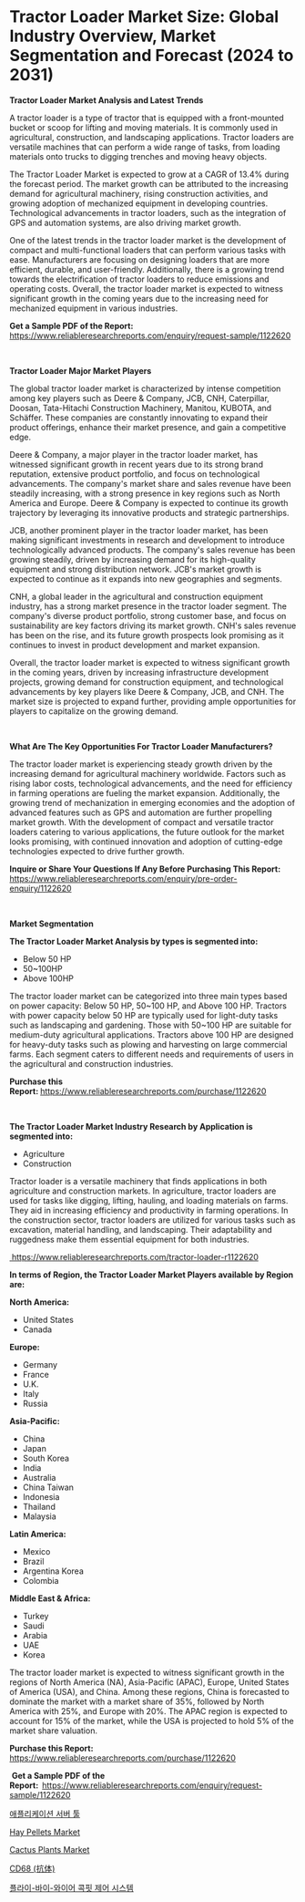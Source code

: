 <p><h1>Tractor Loader Market Size: Global Industry Overview, Market Segmentation and Forecast (2024 to 2031)</h1></p><p><strong>Tractor Loader Market Analysis and Latest Trends</strong></p>
<p><p>A tractor loader is a type of tractor that is equipped with a front-mounted bucket or scoop for lifting and moving materials. It is commonly used in agricultural, construction, and landscaping applications. Tractor loaders are versatile machines that can perform a wide range of tasks, from loading materials onto trucks to digging trenches and moving heavy objects.</p><p>The Tractor Loader Market is expected to grow at a CAGR of 13.4% during the forecast period. The market growth can be attributed to the increasing demand for agricultural machinery, rising construction activities, and growing adoption of mechanized equipment in developing countries. Technological advancements in tractor loaders, such as the integration of GPS and automation systems, are also driving market growth.</p><p>One of the latest trends in the tractor loader market is the development of compact and multi-functional loaders that can perform various tasks with ease. Manufacturers are focusing on designing loaders that are more efficient, durable, and user-friendly. Additionally, there is a growing trend towards the electrification of tractor loaders to reduce emissions and operating costs. Overall, the tractor loader market is expected to witness significant growth in the coming years due to the increasing need for mechanized equipment in various industries.</p></p>
<p><strong>Get a Sample PDF of the Report:&nbsp;</strong> <a href="https://www.reliableresearchreports.com/enquiry/request-sample/1122620">https://www.reliableresearchreports.com/enquiry/request-sample/1122620</a></p>
<p>&nbsp;</p>
<p><strong>Tractor Loader Major Market Players</strong></p>
<p><p>The global tractor loader market is characterized by intense competition among key players such as Deere & Company, JCB, CNH, Caterpillar, Doosan, Tata-Hitachi Construction Machinery, Manitou, KUBOTA, and Schäffer. These companies are constantly innovating to expand their product offerings, enhance their market presence, and gain a competitive edge. </p><p>Deere & Company, a major player in the tractor loader market, has witnessed significant growth in recent years due to its strong brand reputation, extensive product portfolio, and focus on technological advancements. The company's market share and sales revenue have been steadily increasing, with a strong presence in key regions such as North America and Europe. Deere & Company is expected to continue its growth trajectory by leveraging its innovative products and strategic partnerships.</p><p>JCB, another prominent player in the tractor loader market, has been making significant investments in research and development to introduce technologically advanced products. The company's sales revenue has been growing steadily, driven by increasing demand for its high-quality equipment and strong distribution network. JCB's market growth is expected to continue as it expands into new geographies and segments.</p><p>CNH, a global leader in the agricultural and construction equipment industry, has a strong market presence in the tractor loader segment. The company's diverse product portfolio, strong customer base, and focus on sustainability are key factors driving its market growth. CNH's sales revenue has been on the rise, and its future growth prospects look promising as it continues to invest in product development and market expansion.</p><p>Overall, the tractor loader market is expected to witness significant growth in the coming years, driven by increasing infrastructure development projects, growing demand for construction equipment, and technological advancements by key players like Deere & Company, JCB, and CNH. The market size is projected to expand further, providing ample opportunities for players to capitalize on the growing demand.</p></p>
<p>&nbsp;</p>
<p><strong>What Are The Key Opportunities For Tractor Loader Manufacturers?</strong></p>
<p><p>The tractor loader market is experiencing steady growth driven by the increasing demand for agricultural machinery worldwide. Factors such as rising labor costs, technological advancements, and the need for efficiency in farming operations are fueling the market expansion. Additionally, the growing trend of mechanization in emerging economies and the adoption of advanced features such as GPS and automation are further propelling market growth. With the development of compact and versatile tractor loaders catering to various applications, the future outlook for the market looks promising, with continued innovation and adoption of cutting-edge technologies expected to drive further growth.</p></p>
<p><strong>Inquire or Share Your Questions If Any Before Purchasing This Report:</strong> <a href="https://www.reliableresearchreports.com/enquiry/pre-order-enquiry/1122620">https://www.reliableresearchreports.com/enquiry/pre-order-enquiry/1122620</a></p>
<p>&nbsp;</p>
<p><strong>Market Segmentation</strong></p>
<p><strong>The Tractor Loader Market Analysis by types is segmented into:</strong></p>
<p><ul><li>Below 50 HP</li><li>50~100HP</li><li>Above 100HP</li></ul></p>
<p><p>The tractor loader market can be categorized into three main types based on power capacity: Below 50 HP, 50~100 HP, and Above 100 HP. Tractors with power capacity below 50 HP are typically used for light-duty tasks such as landscaping and gardening. Those with 50~100 HP are suitable for medium-duty agricultural applications. Tractors above 100 HP are designed for heavy-duty tasks such as plowing and harvesting on large commercial farms. Each segment caters to different needs and requirements of users in the agricultural and construction industries.</p></p>
<p><strong>Purchase this Report:&nbsp;</strong><a href="https://www.reliableresearchreports.com/purchase/1122620">https://www.reliableresearchreports.com/purchase/1122620</a></p>
<p>&nbsp;</p>
<p><strong>The Tractor Loader Market Industry Research by Application is segmented into:</strong></p>
<p><ul><li>Agriculture</li><li>Construction</li></ul></p>
<p><p>Tractor loader is a versatile machinery that finds applications in both agriculture and construction markets. In agriculture, tractor loaders are used for tasks like digging, lifting, hauling, and loading materials on farms. They aid in increasing efficiency and productivity in farming operations. In the construction sector, tractor loaders are utilized for various tasks such as excavation, material handling, and landscaping. Their adaptability and ruggedness make them essential equipment for both industries.</p></p>
<p><a href="https://www.reliableresearchreports.com/tractor-loader-r1122620">&nbsp;https://www.reliableresearchreports.com/tractor-loader-r1122620</a></p>
<p><strong>In terms of Region, the Tractor Loader Market Players available by Region are:</strong></p>
<p>
    <p> <strong> North America: </strong>
        <ul>
            <li>United States</li>
            <li>Canada</li>
        </ul>
        </p> 
    <p> <strong> Europe: </strong>
        <ul>
            <li>Germany</li>
            <li>France</li>
            <li>U.K.</li>
            <li>Italy</li>
            <li>Russia</li>
        </ul>
        </p> 
    <p> <strong> Asia-Pacific: </strong>
        <ul>
            <li>China</li>
            <li>Japan</li>
            <li>South Korea</li>
            <li>India</li>
            <li>Australia</li>
            <li>China Taiwan</li>
            <li>Indonesia</li>
            <li>Thailand</li>
            <li>Malaysia</li>
        </ul>
        </p> 
    <p> <strong> Latin America: </strong>
        <ul>
            <li>Mexico</li>
            <li>Brazil</li>
            <li>Argentina Korea</li>
            <li>Colombia</li>
        </ul>
        </p> 
    <p> <strong> Middle East & Africa: </strong>
        <ul>
            <li>Turkey</li>
            <li>Saudi</li>
            <li>Arabia</li>
            <li>UAE</li>
            <li>Korea</li>
        </ul>
    </p>
    </p>
<p><p>The tractor loader market is expected to witness significant growth in the regions of North America (NA), Asia-Pacific (APAC), Europe, United States of America (USA), and China. Among these regions, China is forecasted to dominate the market with a market share of 35%, followed by North America with 25%, and Europe with 20%. The APAC region is expected to account for 15% of the market, while the USA is projected to hold 5% of the market share valuation.</p></p>
<p><strong>Purchase this Report: </strong><a href="https://www.reliableresearchreports.com/purchase/1122620">https://www.reliableresearchreports.com/purchase/1122620</a></p>
<p>&nbsp;<strong>Get a Sample PDF of the Report:&nbsp;&nbsp;</strong><a href="https://www.reliableresearchreports.com/enquiry/request-sample/1122620">https://www.reliableresearchreports.com/enquiry/request-sample/1122620</a></p>
<p><strong></strong></p>
<p><p><a href="https://github.com/Hubertstyenger6685/Market-Research-Report-List-2/blob/main/2575296114075.md">애플리케이션 서버 툴</a></p><p><a href="https://github.com/bznecsdb5/Market-Research-Report-List-1/blob/main/hay-pellets-market.md">Hay Pellets Market</a></p><p><a href="https://github.com/maesanjaya8/Market-Research-Report-List-1/blob/main/cactus-plants-market.md">Cactus Plants Market</a></p><p><a href="https://github.com/BrionnaBoyle/Market-Research-Report-List-1/blob/main/2632852122021.md">CD68 (抗体)</a></p><p><a href="https://github.com/hxzi07639916/Market-Research-Report-List-2/blob/main/9713046114074.md">플라이-바이-와이어 콕핏 제어 시스템</a></p></p>